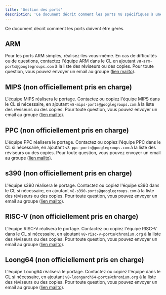 ```yaml
---
title: 'Gestion des ports'
description: 'Ce document décrit comment les ports V8 spécifiques à une architecture doivent être gérés.'
---
```

Ce document décrit comment les ports doivent être gérés.

## ARM

Pour les ports ARM simples, réalisez-les vous-même. En cas de difficultés ou de questions, contactez l'équipe ARM dans le CL en ajoutant `v8-arm-ports@googlegroups.com` à la liste des réviseurs ou des copies. Pour toute question, vous pouvez envoyer un email au groupe ([lien mailto](mailto:v8-arm-ports@googlegroups.com)).

## MIPS (non officiellement pris en charge)

L'équipe MIPS réalisera le portage. Contactez ou copiez l'équipe MIPS dans le CL si nécessaire, en ajoutant `v8-mips-ports@googlegroups.com` à la liste des réviseurs ou des copies. Pour toute question, vous pouvez envoyer un email au groupe ([lien mailto](mailto:v8-mips-ports@googlegroups.com)).

## PPC (non officiellement pris en charge)

L'équipe PPC réalisera le portage. Contactez ou copiez l'équipe PPC dans le CL si nécessaire, en ajoutant `v8-ppc-ports@googlegroups.com` à la liste des réviseurs ou des copies. Pour toute question, vous pouvez envoyer un email au groupe ([lien mailto](mailto:v8-ppc-ports@googlegroups.com)).

## s390 (non officiellement pris en charge)

L'équipe s390 réalisera le portage. Contactez ou copiez l'équipe s390 dans le CL si nécessaire, en ajoutant `v8-s390-ports@googlegroups.com` à la liste des réviseurs ou des copies. Pour toute question, vous pouvez envoyer un email au groupe ([lien mailto](mailto:v8-s390-ports@googlegroups.com)).

## RISC-V (non officiellement pris en charge)

L'équipe RISC-V réalisera le portage. Contactez ou copiez l'équipe RISC-V dans le CL si nécessaire, en ajoutant `v8-risc-v-ports@chromium.org` à la liste des réviseurs ou des copies. Pour toute question, vous pouvez envoyer un email au groupe ([lien mailto](mailto:v8-risc-v-ports@chromium.org)).

## Loong64 (non officiellement pris en charge)

L'équipe Loong64 réalisera le portage. Contactez ou copiez l'équipe dans le CL si nécessaire, en ajoutant `v8-loongarch64-ports@chromium.org` à la liste des réviseurs ou des copies. Pour toute question, vous pouvez envoyer un email au groupe ([lien mailto](mailto:v8-loongarch64-ports@chromium.org)).
